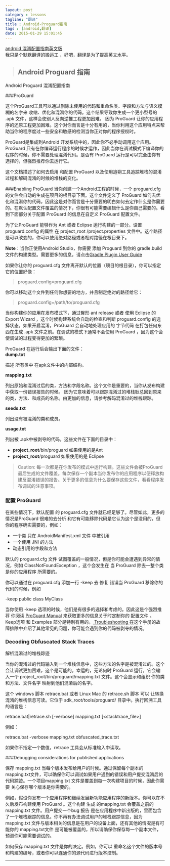 ```yaml
---
layout: post
category : lessons
tagline: "翻译"
title : Android-Proguard指南
tags : [android,翻译]
date: 2015-01-29 15:01:45
---
```



[android 混淆配置指南英文版](https://github.com/inferjay/AndroidProguardGuide/)   
我只是个默默翻译的搬运工 ，好吧，翻译是为了提高英文水平。   

> ## Android Proguard 指南

Android Proguard 混淆配置指南

###ProGuard

这个ProGuard工具可以通过删除未使用的代码和重命名类、字段和方法与语义模糊的名字来 收缩、优化和混淆你的代码。这个结果导致你生成一个更小型号的 .apk 文件，这样会使别人反向逆推工程更加困难。 因为 ProGuard 让你的应用程序的还原工程更加困难。这个对你而言是十分有用的，当你利用这个应用特点来帮助当你的程序度过一些安全和敏感的检测当你正对你的程序授权时。    

ProGuard是集成到Android 开发系统中的，因此你不必手动调用这个应用。ProGuard 只有在你编译运行程序的时候才运作，因此当你在调试模式下编译你的程序的时候，你不需要处理混淆代码。是否有 ProGuard 运行是可以完全由你有选择的，但强烈推荐你去运行它。  

这个文档描述了如何去启用 和配置 ProGuard 以及使用追朔工具追踪堆栈的混淆过程和解码混淆的时候的堆栈的变化。

###Enabling ProGuard
当你创建一个Android工程的时候，一个 proguard.cfg 的文件会自动的生成在项目的根目录下面。这个文件定义了  ProGuard 如何去优化和混淆你的代码，因此这是对你而言是十分重要的明白如何去定作什么是你需要的。在默认配置文件覆盖的情况下，你很有可能需要编辑什么是你自己需要的。看到下面部分关于配置 ProGuard 的信息在自定义 ProGuard 配置文件。    
  
为了让ProGuard 能够作为 Ant 或者 Eclipse 运行构建的一部分。设置 proguard.config 的属性 在 project_root /project.properties 文件中。这个路径是可以改变的，你可以使用绝对路径或者相对路径在根目录下。   
  
  __Note__：当你正使用Android Studio，你需要 添加 Proguard 到你的 gradle.build 文件的构建类型。需要更多的信息，请点击[Gradle Plugin User Guide](https://github.com/inferjay/GradlePluginUserGuideCN)    
  
如果你让你的 proguard.cfg 文件离开默认的位置（项目的根目录），你可以指定它的位置好像：

 > proguard.config=proguard.cfg

你可以移动这个文件到任何你想要的地方，并且制定绝对的路径给它：

> proguard.config=/path/to/proguard.cfg

当你构建你的应用在发布模式下，通过臀形 ant release 或者 使用 Eclipse 的Export Wizard ，这个时候构建系统会自动的检查和判断 proguard.config  的选择状态。如果开启混淆，ProGuard 会自动地处理应用的 字节代码 在打包任何东西在生成 .apk 文件之前。在调试的模式下通常不会使用 ProGuard ，因为这个会使调试的过程变得更加的繁琐。    

ProGuard 在运行后会输出下面的文件：  
__dump.txt__    

描述 所有类中 在apk文件中的内部结构。  

__mapping.txt__

列出原始和混淆过后的类，方法和字段名称。这个文件是重要的，当你从发布构建中获取一份错误报告的时候。
因为它意味着可以跟踪混淆过的堆栈耿总回到原来的类，方法、和成员的名称。由更加的信息，请参考解码混淆过的堆栈跟踪。    

__seeds.txt__  

列出没有被混淆的类和成员。    

__usage.txt__

列出被 .apk中被剥夺的代码，这些文件在下面的目录中：  

* __project_root__/bin/proguard 如果使用的是Ant
* __project_root__/proguard 如果使用的是 Eclipse

> Caution: 每一次都是在你发布的模式中运行构建。这些文件会被ProGuard最后生成的文件覆盖。每次保存一个副本当你发布你的应用程序以便释放构建反混淆错误的报告。关于更多的信息为什么要保存这些文件，看看程序发布调试的注意事项。  

### 配置 ProGuard
在某些情况下，默认配置 的 proguard.cfg 文件就已经足够了。尽管如此，更多的情况是ProGuard 很难的去分析 和它有可能移除代码是它认为这个是没用的，但你的程序确实需要的，例如：  

* 一个类 只在 AndroidManifest.xml 文件 中被引用
* 一个使用 JNI 的方法
* 动态引用的字段和方法  

默认的 proguard.cfg 文件 试图覆盖的一般情况，但是你可能会遭遇到异常的情况，例如 ClassNotFoundException ，这个会发生在 当 ProGuard 除去一整个类 是你的应用程序 所需要的。  

你可以通过在 proguard.cfg 添加一行 -keep 去 修复 错误当 ProGuard 移除你的代码的时候，例如   

-keep public class MyClass

当你使用 -keep 选项的时候，他们是有很多的选择和考虑的。因此这是个强烈推荐 你阅读 [ ProGuard Manual](https://stuff.mit.edu/afs/sipb/project/android/sdk/android-sdk-linux/tools/proguard/docs/index.html#manual/introduction.html) 来获取更多的信息关于时定制你的 配置文件 。Keep选项 和 Examples 部分是特别有用的。[ Troubleshooting ](https://stuff.mit.edu/afs/sipb/project/android/sdk/android-sdk-linux/tools/proguard/docs/index.html#manual/troubleshooting.html) 在这个手册的故障排除中介绍了其他常见的问题，你可能会遇到你的代码被剥夺的情况。  

### Decoding Obfuscated Stack Traces
解析混淆过的堆栈踪迹    

当你的混淆过的代码输入到一个堆栈信息中，这些方法的名字是被混淆过的。这个会让调试更加困难，这个是可能的。幸运的，无论何时 ProGuard  运行，它会输入一个 project_root/bin/proguard/mapping.txt 文件。这个会显示和组织 你的类和方法、文件名字 映射到他们混淆后的名字。  

这个 windows 脚本 retrace.bat  或者 Linux Mac 的 retrace.sh 脚本 可以 让转换混淆的堆栈信息可读。它位于 sdk_root/tools/proguard/ 目录中。执行回溯工具的语言是：  

  retrace.bat|retrace.sh [-verbose] mapping.txt [<stacktrace_file>]  

例如：

  retrace.bat -verbose mapping.txt obfuscated_trace.txt

如果你不指定一个数值，retrace 工具会从标准输入中读取。  

###Debugging considerations for published applications  

保存 mapping.txt 当每个版本发布给用户的时候。通过保留每个副本的mapping.txt文件，可以确保你可以调试如果用户遇到的错误和用户提交混淆后的代码踪迹。一个项目mapping.txt 文件是覆盖到每一次构建项目的时候，因此你需要 关心保存哪个版本是你需要的。  
  
例如，假设你发布一个应用程序和继续发展新功能应用程序的新版本。你可以在不久后发布构建使用 ProGuard 。这个构建 生成 的mapping.txt 会覆盖之前的 mapping.txt 文件。用户提交一个bug 报告 是在应用程序中新出版的，里面包含了一个堆栈跟踪的信息。你不再有办法调试用户的堆栈跟踪信息，因为mapping.txt 文件与版本相关的信息是在用户的设备上面，还有其他的情况是有可能你的 mapping.txt文件 是可能被覆盖的，所以请确保你保存每一个副本文件，预测你可能需要调试的。  

如何保存 mapping.txt 文件是你的决定。例如，你可以 重命名这个文件的版本号和构建的编号，或者你可以连通你的源代码进行版本控制。  

---

